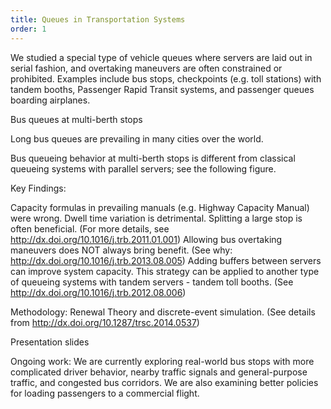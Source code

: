 ```yaml
---
title: Queues in Transportation Systems
order: 1
---
```


We studied a special type of vehicle queues where servers are laid out in serial fashion, and overtaking maneuvers are often constrained or prohibited. Examples include bus stops, checkpoints (e.g. toll stations) with tandem booths, Passenger Rapid Transit systems, and passenger queues boarding airplanes.
 	

Bus queues at multi-berth stops

 	

Long bus queues are prevailing in many cities over the world.

 	

 	

Bus queueing behavior at multi-berth stops is different from classical queueing systems with parallel servers; see the following figure.


 	

Key Findings:

Capacity formulas in prevailing manuals (e.g. Highway Capacity Manual) were wrong.
Dwell time variation is detrimental.
Splitting a large stop is often beneficial. (For more details, see http://dx.doi.org/10.1016/j.trb.2011.01.001)
Allowing bus overtaking maneuvers does NOT always bring benefit. (See why: http://dx.doi.org/10.1016/j.trb.2013.08.005)
Adding buffers between servers can improve system capacity. This strategy can be applied to another type of queueing systems with tandem servers - tandem toll booths. (See http://dx.doi.org/10.1016/j.trb.2012.08.006)
    
 	

Methodology: Renewal Theory and discrete-event simulation. (See details from http://dx.doi.org/10.1287/trsc.2014.0537)

 	

Presentation slides

 	

Ongoing work: We are currently exploring real-world bus stops with more complicated driver behavior, nearby traffic signals and general-purpose traffic, and congested bus corridors. We are also examining better policies for loading passengers to a commercial flight.
